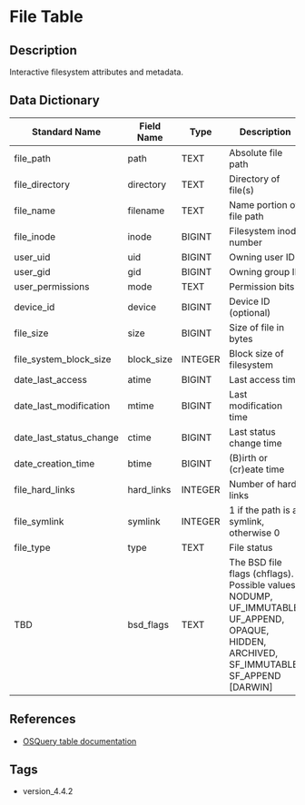 # File Table

## Description
Interactive filesystem attributes and metadata.

## Data Dictionary
|Standard Name|Field Name|Type|Description|Sample Value|
|---|---|---|---|---|
|file_path|path|TEXT|Absolute file path|`TBD`|
|file_directory|directory|TEXT|Directory of file(s)|`TBD`|
|file_name|filename|TEXT|Name portion of file path|`TBD`|
|file_inode|inode|BIGINT|Filesystem inode number|`TBD`|
|user_uid|uid|BIGINT|Owning user ID|`TBD`|
|user_gid|gid|BIGINT|Owning group ID|`TBD`|
|user_permissions|mode|TEXT|Permission bits|`TBD`|
|device_id|device|BIGINT|Device ID (optional)|`TBD`|
|file_size|size|BIGINT|Size of file in bytes|`TBD`|
|file_system_block_size|block_size|INTEGER|Block size of filesystem|`TBD`|
|date_last_access|atime|BIGINT|Last access time|`TBD`|
|date_last_modification|mtime|BIGINT|Last modification time|`TBD`|
|date_last_status_change|ctime|BIGINT|Last status change time|`TBD`|
|date_creation_time|btime|BIGINT|(B)irth or (cr)eate time|`TBD`|
|file_hard_links|hard_links|INTEGER|Number of hard links|`TBD`|
|file_symlink|symlink|INTEGER|1 if the path is a symlink, otherwise 0|`TBD`|
|file_type|type|TEXT|File status|`TBD`|
|TBD|bsd_flags|TEXT|The BSD file flags (chflags). Possible values: NODUMP, UF_IMMUTABLE, UF_APPEND, OPAQUE, HIDDEN, ARCHIVED, SF_IMMUTABLE, SF_APPEND [DARWIN]|`TBD`|

## References
* [OSQuery table documentation](https://osquery.io/schema/current#file)

## Tags
* version_4.4.2